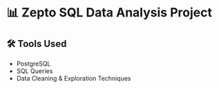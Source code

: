 # 📊 Zepto SQL Data Analysis Project

## 🛠️ Tools Used
- PostgreSQL
- SQL Queries
- Data Cleaning & Exploration Techniques

  
